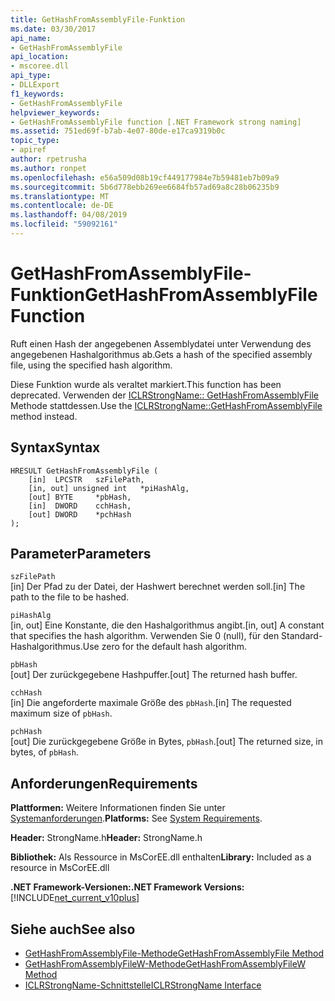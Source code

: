 ```yaml
---
title: GetHashFromAssemblyFile-Funktion
ms.date: 03/30/2017
api_name:
- GetHashFromAssemblyFile
api_location:
- mscoree.dll
api_type:
- DLLExport
f1_keywords:
- GetHashFromAssemblyFile
helpviewer_keywords:
- GetHashFromAssemblyFile function [.NET Framework strong naming]
ms.assetid: 751ed69f-b7ab-4e07-80de-e17ca9319b0c
topic_type:
- apiref
author: rpetrusha
ms.author: ronpet
ms.openlocfilehash: e56a509d08b19cf449177984e7b59481eb7b09a9
ms.sourcegitcommit: 5b6d778ebb269ee6684fb57ad69a8c28b06235b9
ms.translationtype: MT
ms.contentlocale: de-DE
ms.lasthandoff: 04/08/2019
ms.locfileid: "59092161"
---
```

# <a name="gethashfromassemblyfile-function"></a><span data-ttu-id="6147b-102">GetHashFromAssemblyFile-Funktion</span><span class="sxs-lookup"><span data-stu-id="6147b-102">GetHashFromAssemblyFile Function</span></span>
<span data-ttu-id="6147b-103">Ruft einen Hash der angegebenen Assemblydatei unter Verwendung des angegebenen Hashalgorithmus ab.</span><span class="sxs-lookup"><span data-stu-id="6147b-103">Gets a hash of the specified assembly file, using the specified hash algorithm.</span></span>  
  
 <span data-ttu-id="6147b-104">Diese Funktion wurde als veraltet markiert.</span><span class="sxs-lookup"><span data-stu-id="6147b-104">This function has been deprecated.</span></span> <span data-ttu-id="6147b-105">Verwenden der [ICLRStrongName:: GetHashFromAssemblyFile](../../../../docs/framework/unmanaged-api/hosting/iclrstrongname-gethashfromassemblyfile-method.md) Methode stattdessen.</span><span class="sxs-lookup"><span data-stu-id="6147b-105">Use the [ICLRStrongName::GetHashFromAssemblyFile](../../../../docs/framework/unmanaged-api/hosting/iclrstrongname-gethashfromassemblyfile-method.md) method instead.</span></span>  
  
## <a name="syntax"></a><span data-ttu-id="6147b-106">Syntax</span><span class="sxs-lookup"><span data-stu-id="6147b-106">Syntax</span></span>  
  
```  
HRESULT GetHashFromAssemblyFile (  
    [in]  LPCSTR   szFilePath,  
    [in, out] unsigned int   *piHashAlg,  
    [out] BYTE     *pbHash,  
    [in]  DWORD    cchHash,  
    [out] DWORD    *pchHash  
);  
```  
  
## <a name="parameters"></a><span data-ttu-id="6147b-107">Parameter</span><span class="sxs-lookup"><span data-stu-id="6147b-107">Parameters</span></span>  
 `szFilePath`  
 <span data-ttu-id="6147b-108">[in] Der Pfad zu der Datei, der Hashwert berechnet werden soll.</span><span class="sxs-lookup"><span data-stu-id="6147b-108">[in] The path to the file to be hashed.</span></span>  
  
 `piHashAlg`  
 <span data-ttu-id="6147b-109">[in, out] Eine Konstante, die den Hashalgorithmus angibt.</span><span class="sxs-lookup"><span data-stu-id="6147b-109">[in, out] A constant that specifies the hash algorithm.</span></span> <span data-ttu-id="6147b-110">Verwenden Sie 0 (null), für den Standard-Hashalgorithmus.</span><span class="sxs-lookup"><span data-stu-id="6147b-110">Use zero for the default hash algorithm.</span></span>  
  
 `pbHash`  
 <span data-ttu-id="6147b-111">[out] Der zurückgegebene Hashpuffer.</span><span class="sxs-lookup"><span data-stu-id="6147b-111">[out] The returned hash buffer.</span></span>  
  
 `cchHash`  
 <span data-ttu-id="6147b-112">[in] Die angeforderte maximale Größe des `pbHash`.</span><span class="sxs-lookup"><span data-stu-id="6147b-112">[in] The requested maximum size of `pbHash`.</span></span>  
  
 `pchHash`  
 <span data-ttu-id="6147b-113">[out] Die zurückgegebene Größe in Bytes, `pbHash`.</span><span class="sxs-lookup"><span data-stu-id="6147b-113">[out] The returned size, in bytes, of `pbHash`.</span></span>  
  
## <a name="requirements"></a><span data-ttu-id="6147b-114">Anforderungen</span><span class="sxs-lookup"><span data-stu-id="6147b-114">Requirements</span></span>  
 <span data-ttu-id="6147b-115">**Plattformen:** Weitere Informationen finden Sie unter [Systemanforderungen](../../../../docs/framework/get-started/system-requirements.md).</span><span class="sxs-lookup"><span data-stu-id="6147b-115">**Platforms:** See [System Requirements](../../../../docs/framework/get-started/system-requirements.md).</span></span>  
  
 <span data-ttu-id="6147b-116">**Header:** StrongName.h</span><span class="sxs-lookup"><span data-stu-id="6147b-116">**Header:** StrongName.h</span></span>  
  
 <span data-ttu-id="6147b-117">**Bibliothek:** Als Ressource in MsCorEE.dll enthalten</span><span class="sxs-lookup"><span data-stu-id="6147b-117">**Library:** Included as a resource in MsCorEE.dll</span></span>  
  
 **<span data-ttu-id="6147b-118">.NET Framework-Versionen:</span><span class="sxs-lookup"><span data-stu-id="6147b-118">.NET Framework Versions:</span></span>** [!INCLUDE[net_current_v10plus](../../../../includes/net-current-v10plus-md.md)]  
  
## <a name="see-also"></a><span data-ttu-id="6147b-119">Siehe auch</span><span class="sxs-lookup"><span data-stu-id="6147b-119">See also</span></span>

- [<span data-ttu-id="6147b-120">GetHashFromAssemblyFile-Methode</span><span class="sxs-lookup"><span data-stu-id="6147b-120">GetHashFromAssemblyFile Method</span></span>](../../../../docs/framework/unmanaged-api/hosting/iclrstrongname-gethashfromassemblyfile-method.md)
- [<span data-ttu-id="6147b-121">GetHashFromAssemblyFileW-Methode</span><span class="sxs-lookup"><span data-stu-id="6147b-121">GetHashFromAssemblyFileW Method</span></span>](../../../../docs/framework/unmanaged-api/hosting/iclrstrongname-gethashfromassemblyfilew-method.md)
- [<span data-ttu-id="6147b-122">ICLRStrongName-Schnittstelle</span><span class="sxs-lookup"><span data-stu-id="6147b-122">ICLRStrongName Interface</span></span>](../../../../docs/framework/unmanaged-api/hosting/iclrstrongname-interface.md)
